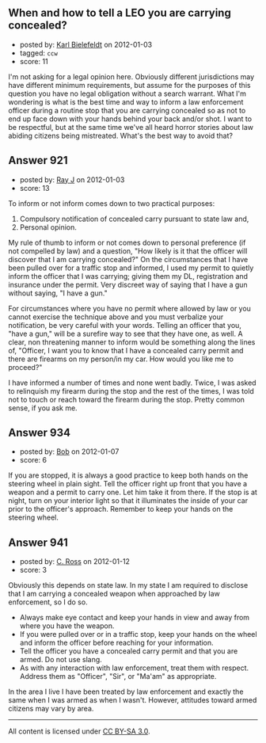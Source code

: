 ## When and how to tell a LEO you are carrying concealed?

- posted by: [Karl Bielefeldt](https://stackexchange.com/users/-1/288-karl-bielefeldt) on 2012-01-03
- tagged: `ccw`
- score: 11

I'm not asking for a legal opinion here.  Obviously different jurisdictions may have different minimum requirements, but assume for the purposes of this question you have no legal obligation without a search warrant.  What I'm wondering is what is the best time and way to inform a law enforcement officer during a routine stop that you are carrying concealed so as not to end up face down with your hands behind your back and/or shot.  I want to be respectful, but at the same time we've all heard horror stories about law abiding citizens being mistreated.  What's the best way to avoid that?


## Answer 921

- posted by: [Ray J](https://stackexchange.com/users/-1/166-ray-j) on 2012-01-03
- score: 13

To inform or not inform comes down to two practical purposes:

1.  Compulsory notification of concealed carry pursuant to state law and,
2.  Personal opinion.

My rule of thumb to inform or not comes down to personal preference (if not compelled by law) and a question, "How likely is it that the officer will discover that I am carrying concealed?"  On the circumstances that I have been pulled over for a traffic stop and informed, I used my permit to quietly inform the officer that I was carrying; giving them my DL, registration and insurance under the permit.  Very discreet way of saying that I have a gun without saying, "I have a gun."

For circumstances where you have no permit where allowed by law or you cannot exercise the technique above and you must verbalize your notification, be very careful with your words.  Telling an officer that you, "have a gun," will be a surefire way to see that they have one, as well.  A clear, non threatening manner to inform would be something along the lines of, "Officer, I want you to know that I have a concealed carry permit and there are firearms on my person/in my car.  How would you like me to proceed?"

I have informed a number of times and none went badly.  Twice, I was asked to relinquish my firearm during the stop and the rest of the times, I was told not to touch or reach toward the firearm during the stop.  Pretty common sense, if you ask me.

  


## Answer 934

- posted by: [Bob](https://stackexchange.com/users/-1/352-bob) on 2012-01-07
- score: 6

If you are stopped, it is always a good practice to keep both hands on the steering wheel in plain sight. Tell the officer right up front that you have a weapon and a permit to carry one. Let him take it from there. If the stop is at night, turn on your interior light so that it illuminates the inside of your car prior to the officer's approach. Remember to keep your hands on the steering wheel.


## Answer 941

- posted by: [C. Ross](https://stackexchange.com/users/-1/132-c-ross) on 2012-01-12
- score: 3

Obviously this depends on state law.  In my state I am required to disclose that I am carrying a concealed weapon when approached by law enforcement, so I do so.  

 - Always make eye contact and keep your hands in view and away from where you have the weapon.
 - If you were pulled over or in a traffic stop, keep your hands on the wheel and inform the officer before reaching for your information.
 - Tell the officer you have a concealed carry permit and that you are armed.  Do not use slang.
 - As with any interaction with law enforcement, treat them with respect.  Address them as "Officer", "Sir", or "Ma'am" as appropriate.

In the area I live I have been treated by law enforcement and exactly the same when I was armed as when I wasn't.   However, attitudes toward armed citizens may vary by area.



---

All content is licensed under [CC BY-SA 3.0](https://creativecommons.org/licenses/by-sa/3.0/).

